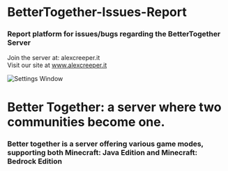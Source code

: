 # BetterTogether-Issues-Report 
### Report platform for issues/bugs regarding the BetterTogether Server

Join the server at: alexcreeper.it                                                                                                         
Visit our site at www.alexcreeper.it

![Settings Window](https://imgur.com/jtmbaBu.png)

# Better Together: a server where two communities become one.
### Better together is a server offering various game modes, supporting both Minecraft: Java Edition and Minecraft: Bedrock Edition
